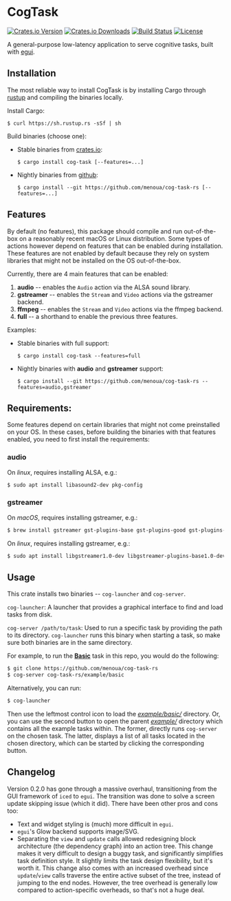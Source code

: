 # CogTask

[![Crates.io Version](https://img.shields.io/crates/v/cog-task.svg)](https://crates.io/crates/cog-task)
[![Crates.io Downloads](https://img.shields.io/crates/d/cog-task.svg)](https://crates.io/crates/cog-task)
[![Build Status](https://github.com/menoua/cog-task-rs/workflows/CI/badge.svg)](https://github.com/menoua/cog-task-rs/actions)
[![License](https://img.shields.io/crates/l/cog-task.svg)](https://opensource.org/licenses/MIT)

A general-purpose low-latency application to serve cognitive tasks, built with [egui](https://github.com/emilk/egui).

## Installation

The most reliable way to install CogTask is by installing Cargo through [rustup](https://rustup.rs/) and compiling the binaries locally.

Install Cargo:<br>
```
$ curl https://sh.rustup.rs -sSf | sh
```

Build binaries (choose one):
- Stable binaries from [crates.io](https://crates.io/crates/cog-task):<br>
  ```
  $ cargo install cog-task [--features=...]
  ```
- Nightly binaries from [github](https://github.com/menoua/cog-task-rs):<br>
  ```
  $ cargo install --git https://github.com/menoua/cog-task-rs [--features=...]
  ```

## Features

By default (no features), this package should compile and run out-of-the-box on a reasonably recent macOS or Linux distribution. Some types of actions however depend on features that can be enabled during installation. These features are not enabled by default because they rely on system libraries that might not be installed on the OS out-of-the-box.

Currently, there are 4 main features that can be enabled:
1. **audio** -- enables the `Audio` action via the ALSA sound library.
2. **gstreamer** -- enables the `Stream` and `Video` actions via the gstreamer backend.
3. **ffmpeg** -- enables the `Stream` and `Video` actions via the ffmpeg backend.
4. **full** -- a shorthand to enable the previous three features.

Examples:
- Stable binaries with full support:<br>
  ```
  $ cargo install cog-task --features=full
  ```
- Nightly binaries with **audio** and **gstreamer** support:<br>
  ```
  $ cargo install --git https://github.com/menoua/cog-task-rs --features=audio,gstreamer
  ```

## Requirements:

Some features depend on certain libraries that might not come preinstalled on your OS. In these cases, before building the binaries with that features enabled, you need to first install the requirements:

### audio

On *linux*, requires installing ALSA, e.g.:<br>
```bash
$ sudo apt install libasound2-dev pkg-config
```

### gstreamer

On *macOS*, requires installing gstreamer, e.g.:<br>
```bash
$ brew install gstreamer gst-plugins-base gst-plugins-good gst-plugins-bad gst-plugins-ugly gst-libav gst-rtsp-server
```

On *linux*, requires installing gstreamer, e.g.:<br>
```bash
$ sudo apt install libgstreamer1.0-dev libgstreamer-plugins-base1.0-dev libgstreamer-plugins-bad1.0-dev gstreamer1.0-plugins-base gstreamer1.0-plugins-good gstreamer1.0-plugins-bad gstreamer1.0-plugins-ugly gstreamer1.0-libav gstreamer1.0-tools gstreamer1.0-alsa gstreamer1.0-pulseaudio libavfilter-dev libavdevice-dev
```

## Usage

This crate installs two binaries -- `cog-launcher` and `cog-server`.

`cog-launcher`: A launcher that provides a graphical interface to find and load tasks from disk.

`cog-server /path/to/task`: Used to run a specific task by providing the path to its directory. `cog-launcher` runs this binary when starting a task, so make sure both binaries are in the same directory.

For example, to run the [**Basic**](https://github.com/menoua/cog-task-rs/tree/master/example/basic/) task in this repo, you would do the following:
```bash
$ git clone https://github.com/menoua/cog-task-rs
$ cog-server cog-task-rs/example/basic
```

Alternatively, you can run:
```bash
$ cog-launcher
```
Then use the leftmost control icon to load the [*example/basic/*](https://github.com/menoua/cog-task-rs/tree/master/example/basic/) directory. Or, you can use the second button to open the parent [*example/*](https://github.com/menoua/cog-task-rs/tree/master/example/) directory which contains all the example tasks within. The former, directly runs `cog-server` on the chosen task. The latter, displays a list of all tasks located in the chosen directory, which can be started by clicking the corresponding button.

## Changelog

Version 0.2.0 has gone through a massive overhaul, transitioning from the GUI framework of `iced` to `egui`. The transition was done to solve a screen update skipping issue (which it did). There have been other pros and cons too:

- Text and widget styling is (much) more difficult in `egui`.
- `egui`'s Glow backend supports image/SVG.
- Separating the `view` and `update` calls allowed redesigning block architecture (the dependency graph) into an action tree. This change makes it very difficult to design a buggy task, and significantly simplifies task definition style. It slightly limits the task design flexibility, but it's worth it. This change also comes with an increased overhead since `update`/`view` calls traverse the entire active subset of the tree, instead of jumping to the end nodes. However, the tree overhead is generally low compared to action-specific overheads, so that's not a huge deal.
